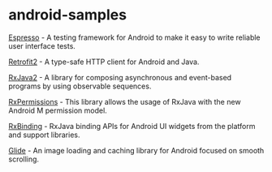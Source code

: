 # android-samples

[Espresso][1] - A testing framework for Android to make it easy to write reliable user interface tests.

[Retrofit2][2] - A type-safe HTTP client for Android and Java.

[RxJava2][3] - A library for composing asynchronous and event-based programs by using observable sequences.

[RxPermissions][4] - This library allows the usage of RxJava with the new Android M permission model.

[RxBinding][5] - RxJava binding APIs for Android UI widgets from the platform and support libraries.

[Glide][6] - An image loading and caching library for Android focused on smooth scrolling.

[1]: https://github.com/ben-ying/android-samples/tree/master/Espresso
[2]: https://github.com/ben-ying/android-samples/tree/master/Retrofit2
[3]: https://github.com/ben-ying/android-samples/tree/master/RxJava2
[4]: https://github.com/ben-ying/android-samples/tree/master/RxPermissions
[5]: https://github.com/ben-ying/android-samples/tree/master/RxBinding
[6]: https://github.com/ben-ying/android-samples/tree/master/Glide
